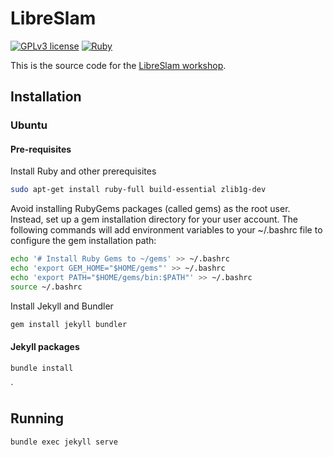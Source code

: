 

# LibreSlam

[![GPLv3 license](https://img.shields.io/badge/License-GPLv3-blue.svg)](https://github.com/hhuslamlab/libreslam/blob/master/LICENSE) [![Ruby](https://badgen.net/badge/icon/ruby?icon=ruby&label)](https://https://ruby-lang.org/)

This is the source code for the [LibreSlam workshop](https://slam.phil.hhu.de/libreslam).


## Installation

### Ubuntu

#### Pre-requisites

Install Ruby and other prerequisites
``` sh
sudo apt-get install ruby-full build-essential zlib1g-dev
```

Avoid installing RubyGems packages (called gems) as the root user. Instead, set up a gem installation directory for your user account. The following commands will add environment variables to your ~/.bashrc file to configure the gem installation path:

``` sh
echo '# Install Ruby Gems to ~/gems' >> ~/.bashrc
echo 'export GEM_HOME="$HOME/gems"' >> ~/.bashrc
echo 'export PATH="$HOME/gems/bin:$PATH"' >> ~/.bashrc
source ~/.bashrc
```

Install Jekyll and Bundler

``` sh
gem install jekyll bundler
```

#### Jekyll packages

``` sh
bundle install
```

`

## Running

``` sh
bundle exec jekyll serve
```


